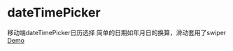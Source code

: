 # dateTimePicker
移动端dateTimePicker日历选择
简单的日期如年月日的换算，滑动套用了swiper
[Demo](http://sandbox.runjs.cn/show/5l2zpgrl)
